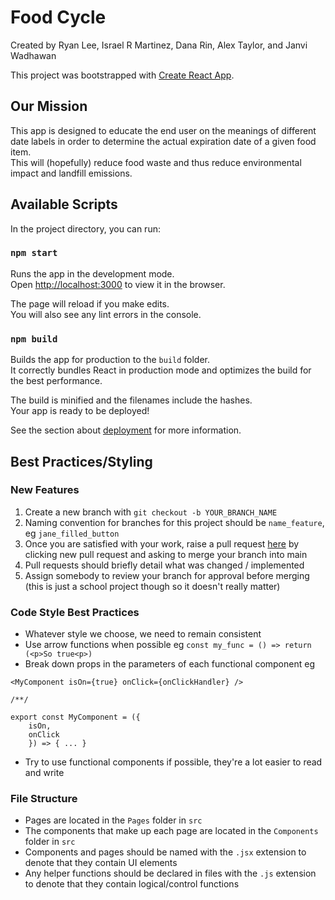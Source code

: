 # Food Cycle

Created by Ryan Lee, Israel R Martinez, Dana Rin, Alex Taylor, and Janvi Wadhawan

This project was bootstrapped with [Create React App](https://github.com/facebook/create-react-app).

## Our Mission

This app is designed to educate the end user on the meanings of different date labels in order to determine the actual expiration date of a given food item.\
This will (hopefully) reduce food waste and thus reduce environmental impact and landfill emissions.

## Available Scripts

In the project directory, you can run:

### `npm start`

Runs the app in the development mode.\
Open [http://localhost:3000](http://localhost:3000) to view it in the browser.

The page will reload if you make edits.\
You will also see any lint errors in the console.

### `npm build`

Builds the app for production to the `build` folder.\
It correctly bundles React in production mode and optimizes the build for the best performance.

The build is minified and the filenames include the hashes.\
Your app is ready to be deployed!

See the section about [deployment](https://facebook.github.io/create-react-app/docs/deployment) for more information.

## Best Practices/Styling

### New Features

1. Create a new branch with `git checkout -b YOUR_BRANCH_NAME`
2. Naming convention for branches for this project should be `name_feature`, eg `jane_filled_button`
3. Once you are satisfied with your work, raise a pull request [here](https://github.com/UW-INFO442-AU21/group1-jeremys-goats/pulls) by clicking new pull request and asking to merge your branch into main
4. Pull requests should briefly detail what was changed / implemented
5. Assign somebody to review your branch for approval before merging (this is just a school project though so it doesn't really matter)

### Code Style Best Practices
- Whatever style we choose, we need to remain consistent
- Use arrow functions when possible eg `const my_func = () => return (<p>So true<p>)`
- Break down props in the parameters of each functional component eg

```
<MyComponent isOn={true} onClick={onClickHandler} />

/**/

export const MyComponent = ({
	isOn,
	onClick
	}) => { ... }
```

- Try to use functional components if possible, they're a lot easier to read and write

### File Structure

- Pages are located in the `Pages` folder in `src`
- The components that make up each page are located in the `Components` folder in `src`
- Components and pages should be named with the `.jsx` extension to denote that they contain UI elements
- Any helper functions should be declared in files with the `.js` extension to denote that they contain logical/control functions